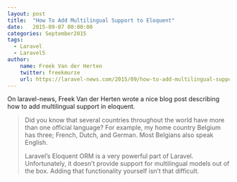```yaml
---
layout: post
title:  "How To Add Multilingual Support to Eloquent"
date:   2015-09-07 00:00:00
categories: September2015
tags:
  - Laravel
  - Laravel5
author:
    name: Freek Van der Herten
    twitter: freekmurze
    url: https://laravel-news.com/2015/09/how-to-add-multilingual-support-to-eloquent/
---
```

On laravel-news, Freek Van der Herten wrote a nice blog post describing how to add multilingual support in eloquent.

> Did you know that several countries throughout the world have more than one official language? For example, my home country Belgium has three; French, Dutch, and German. Most Belgians also speak English.
>
> Laravel’s Eloquent ORM is a very powerful part of Laravel. Unfortunately, it doesn’t provide support for multilingual models out of the box. Adding that functionality yourself isn’t that difficult.
